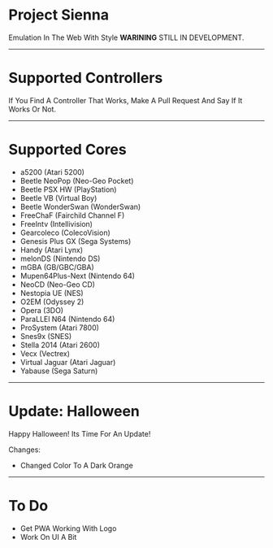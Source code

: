 # Project Sienna
Emulation In The Web With Style
**WARINING** STILL IN DEVELOPMENT.
______________________________________
# Supported Controllers
If You Find A Controller That Works, Make A Pull Request And Say If It Works Or Not.
______________________________________
# Supported Cores

* a5200 (Atari 5200)
* Beetle NeoPop (Neo-Geo Pocket)
* Beetle PSX HW (PlayStation)
* Beetle VB (Virtual Boy)
* Beetle WonderSwan (WonderSwan)
* FreeChaF (Fairchild Channel F)
* FreeIntv (Intellivision)
* Gearcoleco (ColecoVision)
* Genesis Plus GX (Sega Systems)
* Handy (Atari Lynx)
* melonDS (Nintendo DS)
* mGBA (GB/GBC/GBA)
* Mupen64Plus-Next (Nintendo 64)
* NeoCD (Neo-Geo CD)
* Nestopia UE (NES)
* O2EM (Odyssey 2)
* Opera (3DO)
* ParaLLEl N64 (Nintendo 64)
* ProSystem (Atari 7800)
* Snes9x (SNES)
* Stella 2014 (Atari 2600)
* Vecx (Vectrex)
* Virtual Jaguar (Atari Jaguar)
* Yabause (Sega Saturn)
_______________________________________
# Update: Halloween

Happy Halloween! Its Time For An Update!

Changes: 
* Changed Color To A Dark Orange
_______________________________________
# To Do

* Get PWA Working With Logo
* Work On UI A Bit
